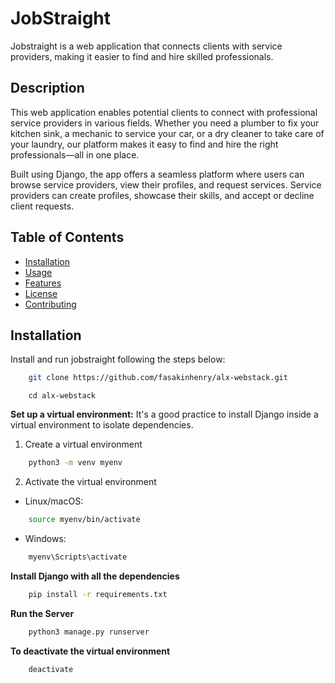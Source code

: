 # **JobStraight**
Jobstraight is a web application that connects clients with service providers, making it easier to find and hire skilled professionals.

## **Description**
This web application enables potential clients to connect with professional service providers in various fields. Whether you need a plumber to fix your kitchen sink, a mechanic to service your car, or a dry cleaner to take care of your laundry, our platform makes it easy to find and hire the right professionals—all in one place.

Built using Django, the app offers a seamless platform where users can browse service providers, view their profiles, and request services. Service providers can create profiles, showcase their skills, and accept or decline client requests.

## Table of Contents
- [Installation](#installation)
- [Usage](#usage)
- [Features](#features)
- [License](#license)
- [Contributing](#contributing)

## Installation
Install and run jobstraight following the steps below:

```bash
    git clone https://github.com/fasakinhenry/alx-webstack.git
```
```
    cd alx-webstack
```

**Set up a virtual environment:**
It's a good practice to install Django inside a virtual environment to isolate dependencies.
    
1.  Create a virtual environment
```bash
    python3 -m venv myenv
```
2.  Activate the virtual environment
-   Linux/macOS:
```bash
    source myenv/bin/activate
```
-   Windows:
```bash
    myenv\Scripts\activate
```

**Install Django with all the dependencies**
```bash
    pip install -r requirements.txt
```

**Run the Server**
```bash
    python3 manage.py runserver
```

**To deactivate the virtual environment**
```bash
    deactivate
```
